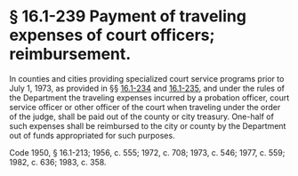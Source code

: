 # § 16.1-239 Payment of traveling expenses of court officers; reimbursement.

<p>In counties and cities providing specialized court service programs prior to July 1, 1973, as provided in §§ <a href='http://law.lis.virginia.gov/vacode/16.1-234/'>16.1-234</a> and <a href='http://law.lis.virginia.gov/vacode/16.1-235/'>16.1-235</a>, and under the rules of the Department the traveling expenses incurred by a probation officer, court service officer or other officer of the court when traveling under the order of the judge, shall be paid out of the county or city treasury. One-half of such expenses shall be reimbursed to the city or county by the Department out of funds appropriated for such purposes.</p><p>Code 1950, § 16.1-213; 1956, c. 555; 1972, c. 708; 1973, c. 546; 1977, c. 559; 1982, c. 636; 1983, c. 358.</p>
